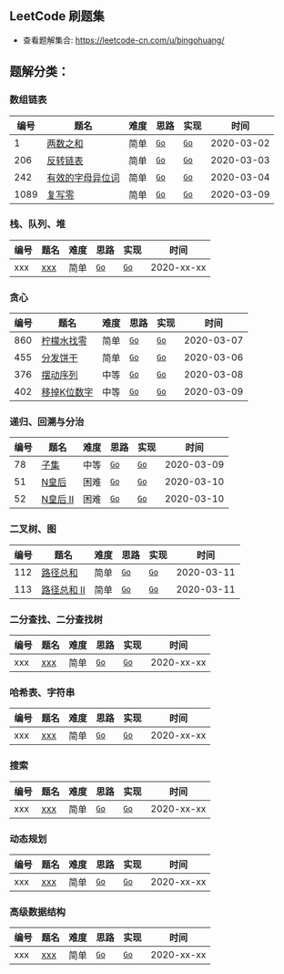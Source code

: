 ## LeetCode 刷题集

- 查看题解集合: https://leetcode-cn.com/u/bingohuang/

## 题解分类：

### 数组链表

|编号|题名|难度|思路|实现|时间|
| ------ | ------ | ------ | ------ | ------ | ------ |
|1|[两数之和](https://leetcode-cn.com/problems/two-sum/solution/)|简单|[`Go`](https://leetcode-cn.com/problems/two-sum/solution/go-liang-chong-shi-xian-by-bingohuang/)|[`Go`](https://github.com/bingohuang/go-codes/blob/master/leetcode/editor/cn/p1_d1_TwoSum_test.go)|2020-03-02|
|206|[反转链表](https://leetcode-cn.com/problems/reverse-linked-list/)|简单|[`Go`](https://leetcode-cn.com/problems/reverse-linked-list/solution/go-by-bingohuang-2/)|[`Go`](https://github.com/bingohuang/go-codes/blob/master/leetcode/editor/cn/p206_d1_ReverseLinkedList_test.go)|2020-03-03|
|242|[有效的字母异位词](https://leetcode-cn.com/problems/valid-anagram/)|简单|[`Go`](https://leetcode-cn.com/problems/valid-anagram/solution/go-liang-chong-shi-xian-by-bingohuang-2/)|[`Go`](https://github.com/bingohuang/go-codes/blob/master/leetcode/editor/cn/p242_d1_ValidAnagram_test.go)|2020-03-04|
|1089|[复写零](https://leetcode-cn.com/problems/duplicate-zeros/)|简单|[`Go`](https://leetcode-cn.com/problems/duplicate-zeros/solution/goyu-yan-de-san-chong-shi-xian-by-bingohuang/)|[`Go`](https://github.com/bingohuang/go-codes/blob/master/leetcode/editor/cn/p1089_d1_DuplicateZeros_test.go)|2020-03-09|

### 栈、队列、堆
|编号|题名|难度|思路|实现|时间|
| ------ | ------ | ------ | ------ | ------ | ------ |
|xxx|[xxx](xxx)|简单|[`Go`](xxx)|[`Go`](xxx)|2020-xx-xx|

### 贪心
|编号|题名|难度|思路|实现|时间|
| ------ | ------ | ------ | ------ | ------ | ------ |
|860|[柠檬水找零](https://leetcode-cn.com/problems/lemonade-change/)|简单|[`Go`](https://leetcode-cn.com/problems/lemonade-change/solution/go-by-bingohuang/)|[`Go`](https://github.com/bingohuang/go-codes/blob/master/leetcode/editor/cn/p860_d1_LemonadeChange_test.go)|2020-03-07|
|455|[分发饼干](https://leetcode-cn.com/problems/assign-cookies/)|简单|[`Go`](https://leetcode-cn.com/problems/assign-cookies/solution/go-by-bingohuang-3/)|[`Go`](https://github.com/bingohuang/go-codes/blob/master/leetcode/editor/cn/p455_d1_AssignCookies_test.go)|2020-03-06|
|376|[摆动序列](https://leetcode-cn.com/problems/wiggle-subsequence/)|中等|[`Go`](https://leetcode-cn.com/problems/wiggle-subsequence/solution/376-go-by-bingohuang/)|[`Go`](https://github.com/bingohuang/go-codes/blob/master/leetcode/editor/cn/p376_d2_WiggleSubsequence_test.go)|2020-03-08|
|402|[移掉K位数字](https://leetcode-cn.com/problems/remove-k-digits/)|中等|[`Go`](https://leetcode-cn.com/problems/remove-k-digits/solution/402-go-by-bingohuang/)|[`Go`](https://github.com/bingohuang/go-codes/blob/master/leetcode/editor/cn/p402_d2_RemoveKDigits_test.go)|2020-03-09|

### 递归、回溯与分治
|编号|题名|难度|思路|实现|时间|
| ------ | ------ | ------ | ------ | ------ | ------ |
|78|[子集](https://leetcode-cn.com/problems/subsets/)|中等|[`Go`](https://leetcode-cn.com/problems/subsets/solution/78-go-by-bingohuang/)|[`Go`](https://github.com/bingohuang/go-codes/blob/master/leetcode/editor/cn/p78_d2_Subsets_test.go)|2020-03-09|
|51|[N皇后](https://leetcode-cn.com/problems/n-queens/)|困难|[`Go`](xxx)|[`Go`](https://github.com/bingohuang/go-codes/blob/master/leetcode/editor/cn/p51_d3_NQueens_test.go)|2020-03-10|
|52|[N皇后 II](https://leetcode-cn.com/problems/n-queens-ii/)|困难|[`Go`](xxx)|[`Go`](https://github.com/bingohuang/go-codes/blob/master/leetcode/editor/cn/p52_d3_NQueensIi_test.go)|2020-03-10|

### 二叉树、图
|编号|题名|难度|思路|实现|时间|
| ------ | ------ | ------ | ------ | ------ | ------ |
|112|[路径总和](https://leetcode-cn.com/problems/path-sum/)|简单|[`Go`](xxx)|[`Go`](https://github.com/bingohuang/go-codes/blob/master/leetcode/editor/cn/p112_d1_PathSum_test.go)|2020-03-11|
|113|[路径总和 II](https://leetcode-cn.com/problems/path-sum/)|简单|[`Go`](xxx)|[`Go`](https://github.com/bingohuang/go-codes/blob/master/leetcode/editor/cn/p112_d1_PathSum_test.go)|2020-03-11|

### 二分查找、二分查找树
|编号|题名|难度|思路|实现|时间|
| ------ | ------ | ------ | ------ | ------ | ------ |
|xxx|[xxx](xxx)|简单|[`Go`](xxx)|[`Go`](xxx)|2020-xx-xx|

### 哈希表、字符串
|编号|题名|难度|思路|实现|时间|
| ------ | ------ | ------ | ------ | ------ | ------ |
|xxx|[xxx](xxx)|简单|[`Go`](xxx)|[`Go`](xxx)|2020-xx-xx|

### 搜索
|编号|题名|难度|思路|实现|时间|
| ------ | ------ | ------ | ------ | ------ | ------ |
|xxx|[xxx](xxx)|简单|[`Go`](xxx)|[`Go`](xxx)|2020-xx-xx|

### 动态规划
|编号|题名|难度|思路|实现|时间|
| ------ | ------ | ------ | ------ | ------ | ------ |
|xxx|[xxx](xxx)|简单|[`Go`](xxx)|[`Go`](xxx)|2020-xx-xx|

### 高级数据结构
|编号|题名|难度|思路|实现|时间|
| ------ | ------ | ------ | ------ | ------ | ------ |
|xxx|[xxx](xxx)|简单|[`Go`](xxx)|[`Go`](xxx)|2020-xx-xx|

